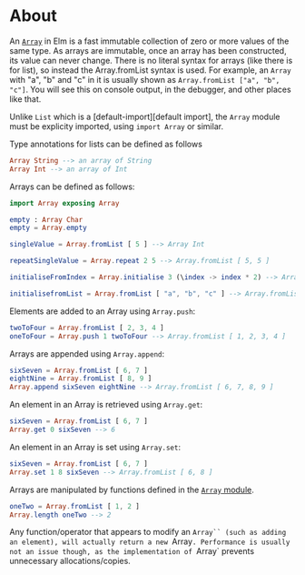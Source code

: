 # About

An [`Array`][array] in Elm is a fast immutable collection of zero or more values of the same type.
As arrays are immutable, once an array has been constructed, its value can never change.
There is no literal syntax for arrays (like there is for list), so instead the Array.fromList syntax is used.
For example, an `Array` with "a", "b" and "c" in it is usually shown as `Array.fromList ["a", "b", "c"]`.
You will see this on console output, in the debugger, and other places like that.

Unlike `List` which is a [default-import][default import], the `Array` module must be explicity imported, using `import Array` or similar.

Type annotations for lists can be defined as follows

```elm
Array String --> an array of String
Array Int --> an array of Int
```

Arrays can be defined as follows:

```elm
import Array exposing Array

empty : Array Char
empty = Array.empty

singleValue = Array.fromList [ 5 ] --> Array Int

repeatSingleValue = Array.repeat 2 5 --> Array.fromList [ 5, 5 ]

initialiseFromIndex = Array.initialise 3 (\index -> index * 2) --> Array.fromList [ 0, 2, 4 ]

initialisefromList = Array.fromList [ "a", "b", "c" ] --> Array.fromList [ "a", "b", "c" ]
```

Elements are added to an Array using `Array.push`:

```elm
twoToFour = Array.fromList [ 2, 3, 4 ]
oneToFour = Array.push 1 twoToFour --> Array.fromList [ 1, 2, 3, 4 ]
```

Arrays are appended using `Array.append`:

```elm
sixSeven = Array.fromList [ 6, 7 ]
eightNine = Array.fromList [ 8, 9 ]           
Array.append sixSeven eightNine --> Array.fromList [ 6, 7, 8, 9 ]
```

An element in an Array is retrieved using `Array.get`:

```elm
sixSeven = Array.fromList [ 6, 7 ]    
Array.get 0 sixSeven --> 6
```

An element in an Array is set using `Array.set`:

```elm
sixSeven = Array.fromList [ 6, 7 ]    
Array.set 1 8 sixSeven --> Array.fromList [ 6, 8 ]
```

Arrays are manipulated by functions defined in the [`Array` module][array-module].

```elm
oneTwo = Array.fromList [ 1, 2 ]
Array.length oneTwo --> 2
```

Any function/operator that appears to modify an `Array`` (such as adding an element), will actually return a new `Array`.
Performance is usually not an issue though, as the implementation of `Array` prevents unnecessary allocations/copies.

[array]: https://elmprogramming.com/array.html
[array-module]: https://package.elm-lang.org/packages/elm/core/latest/Array
[default-imports]: https://github.com/elm/core#default-imports
